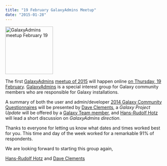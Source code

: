 ```yaml
---
title: "19 February GalaxyAdmins Meetup"
date: "2015-01-28"
---
```

<div class='left'><a href='/community/galaxy-admins/meetups/2015-02-19/'><img src="/images/logos/GalaxyAdmins.png" alt="GalaxyAdmins meetup February 19" width="150" /></a></div>

The first [GalaxyAdmins](/community/galaxy-admins/) [meetup of 2015](/community/galaxy-admins/meetups/2015-02-19/) will happen online [on Thursday, 19 February](http://bit.ly/1yZJSkN).  [GalaxyAdmins](/community/galaxy-admins/) is a special interest group for Galaxy community members who are responsible for Galaxy installations.

A summary of both the user and admin/developer [2014 Galaxy Community Questionnaires](/news/2014-questionnaire/) will be presented by [Dave Clements](/people/dave-clements/), a *Galaxy Project Update* will be offered by a [Galaxy Team member](/galaxy-team/), and   [Hans-Rudolf Hotz](/people/hansrudolf-hotz/) will lead a short discussion on *GalaxyAdmins direction*.

Thanks to everyone for letting us know what dates and times worked best for you.  This time and day of the week worked for a remarkable 91% of respondents.

We are looking forward to starting this group again,

[Hans-Rudolf Hotz](/people/hansrudolf-hotz/) and [Dave Clements](/people/dave-clements/)
